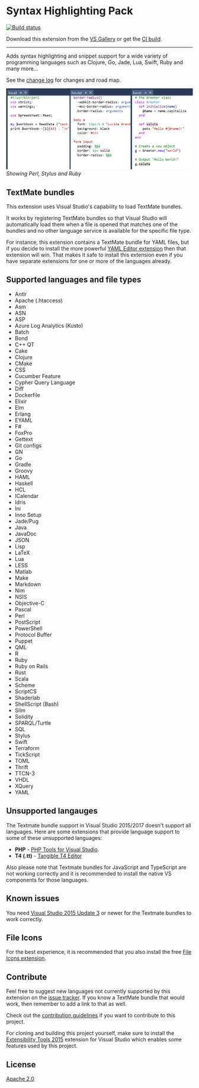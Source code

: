 # Syntax Highlighting Pack

[![Build status](https://ci.appveyor.com/api/projects/status/qpd0qtdvpsnmygy0?svg=true)](https://ci.appveyor.com/project/madskristensen/textmatebundleinstaller)

Download this extension from the [VS Gallery](https://visualstudiogallery.msdn.microsoft.com/d92fd742-bab3-4314-b866-50b871d679ee)
or get the [CI build](http://vsixgallery.com/extension/4773ce75-6f30-4269-9557-1f7c30a47be2/).

---------------------------------------

Adds syntax highlighting and snippet support for a wide variety of
programming languages such as Clojure, Go, Jade, Lua, Swift, Ruby and
many more...

See the [change log](CHANGELOG.md) for changes and road map.

![Documents](art/documents.png)  
*Showing Perl, Stylus and Ruby*

## TextMate bundles
This extension uses Visual Studio's capability to load TextMate bundles.

It works by registering TextMate bundles so that Visual Studio will
automatically load them when a file is opened that matches one of the
bundles and no other language service is available for the specific
file type.

For instance, this extension contains a TextMate bundle for YAML files,
but if you decide to install the more powerful
[YAML Editor extension](https://visualstudiogallery.msdn.microsoft.com/34423c06-f756-4721-8394-bc3d23b91ca7)
then that extension will win. That makes it safe to install this
extension even if you have separate extensions for one or more of the
languages already.

## Supported languages and file types

- Antlr
- Apache (.htaccess)
- Asm
- ASN
- ASP
- Azure Log Analytics (Kusto)
- Batch
- Bond
- C++ QT
- Cake
- Clojure
- CMake
- CSS
- Cucumber Feature
- Cypher Query Language
- Diff
- Dockerfile
- Elixir
- Elm
- Erlang
- EYAML
- F#
- FoxPro
- Gettext
- Git configs
- GN
- Go
- Gradle
- Groovy
- HAML
- Haskell
- HCL
- ICalendar
- Idris
- Ini
- Inno Setup
- Jade/Pug
- Java
- JavaDoc
- JSON
- Lisp
- LaTeX
- Lua
- LESS
- Matlab
- Make
- Markdown
- Nim
- NSIS
- Objective-C
- Pascal
- Perl
- PostScript
- PowerShell
- Protocol Buffer
- Puppet
- QML
- R
- Ruby
- Ruby on Rails
- Rust
- Scala
- Scheme
- ScriptCS
- Shaderlab
- ShellScript (Bash)
- Slim
- Solidity
- SPARQL/Turtle
- SQL
- Stylus
- Swift
- Terraform
- TickScript
- TOML
- Thrift
- TTCN-3
- VHDL
- XQuery
- YAML

## Unsupported langauges
The Textmate bundle support in Visual Studio 2015/2017 doesn't support all languages. Here are some extensions that provide language support to some of these unsupported languages:

- **PHP** - [PHP Tools for Visual Studio](https://visualstudiogallery.msdn.microsoft.com/6eb51f05-ef01-4513-ac83-4c5f50c95fb5).
- **T4 (.tt)** - [Tangible T4 Editor](https://visualstudiogallery.msdn.microsoft.com/784cf592-b797-4d4d-ad33-331fcf63faad)

Also please note that Textmate bundles for JavaScript and TypeScript are not working correctly and it is recommended to install the native VS components for those languages.

## Known issues
You need [Visual Studio 2015 Update 3](https://www.visualstudio.com/en-us/news/releasenotes/vs2015-update3-vs) or newer for the Textmate bundles to work correctly. 

## File Icons
For the best experience, it is recommended that you also install the
free 
[File Icons extension](https://visualstudiogallery.msdn.microsoft.com/5e1762e8-a88b-417c-8467-6a65d771cc4e).

## Contribute
Feel free to suggest new languages not currently supported by this
extension on the
[issue tracker](https://github.com/madskristensen/TextmateBundleInstaller/issues).
If you know a TextMate bundle that would work, then remember to add a
link to that as well.

Check out the [contribution guidelines](.github/CONTRIBUTING.md)
if you want to contribute to this project.

For cloning and building this project yourself, make sure
to install the
[Extensibility Tools 2015](https://visualstudiogallery.msdn.microsoft.com/ab39a092-1343-46e2-b0f1-6a3f91155aa6)
extension for Visual Studio which enables some features
used by this project.

## License
[Apache 2.0](LICENSE)